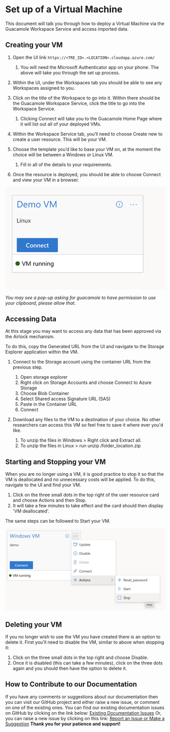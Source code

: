 
# Set up of a Virtual Machine
This document will talk you through how to deploy a Virtual Machine via the Guacamole Workspace Service and access imported data.

## Creating your VM

1. Open the UI link `https://<TRE_ID>.<LOCATION>.cloudapp.azure.com/`

   1. You will need the Microsoft Authenticator app on your phone. The above will take you through the set up process.

2. Within the UI, under the Workspaces tab you should be able to see any Workspaces assigned to you.

3. Click on the title of the Workspace to go into it. Within there should be the Guacamole Workspace Service, click the title to go into the Workspace Service.

   1. Clicking Connect will take you to the Guacamole Home Page where it will list out all of your deployed VMs.

4. Within the Workspace Service tab, you’ll need to choose Create new to create a user resource. This will be your VM.

5. Choose the template you’d like to base your VM on, at the moment the choice will be between a Windows or Linux VM.

   1. Fill in all of the details to your requirements.

6. Once the resource is deployed, you should be able to choose Connect and view your VM in a browser.



[![Connect to VM](../../assets/using-tre/vm-access.png)](../../assets/using-tre/vm-access.png)


*You may see a pop-up asking for guacamole to have permission to use your clipboard, please allow that.*


## Accessing Data
At this stage you may want to access any data that has been approved via the Airlock mechanism.

To do this, copy the Generated URL from the UI and navigate to the Storage Explorer application within the VM.

1. Connect to the Storage account using the container URL from the previous step.
   1. Open storage explorer
   2. Right click on Storage Accounts and choose Connect to Azure Storage
   3. Choose Blob Container
   4. Select Shared access Signature URL (SAS)
   5. Paste in the Container URL
   6. Connect

2. Download any files to the VM to a destination of your choice. No other researchers can access this VM so feel free to save it where ever you'd like.
   1. To unzip the files in Windows > Right click and Extract all.
   2. To unzip the files in Linux > run unzip /folder_location.zip



## Starting and Stopping your VM
When you are no longer using a VM, it is good practice to stop it so that the VM is deallocated and no unnecessary costs will be applied.
To do this, navigate to the UI and find your VM.

1. Click on the three small dots in the top right of the user resource card and choose Actions and then Stop.
2. It will take a few minutes to take effect and the card should then display 'VM deallocated'.

The same steps can be followed to Start your VM.

[![Start and Stop VM](../../assets/using-tre/vm-start-stop.png)](../../assets/using-tre/vm-access.png)


## Deleting your VM
If you no longer wish to use the VM you have created there is an option to delete it. First you'll need to disable the VM, similar to above when stopping it:

1. Click on the three small dots in the top right and choose Disable.
2. Once it is disabled (this can take a few minutes), click on the three dots again and you should then have the option to delete it.


## How to Contribute to our Documentation
If you have any comments or suggestions about our documentation then you can visit our GitHub project and either raise a new issue, or comment on one of the existing ones.
You can find our existing documentation issues on GitHub by clicking on the link below:
[Existing Documentation Issues](https://github.com/microsoft/AzureTRE/issues?q=is%3Aissue+is%3Aopen+label%3Adocumentation)
Or, you can raise a new issue by clicking on this link:
[Report an Issue or Make a Suggestion](https://github.com/microsoft/AzureTRE/issues/new/choose)
**Thank you for your patience and support!**
